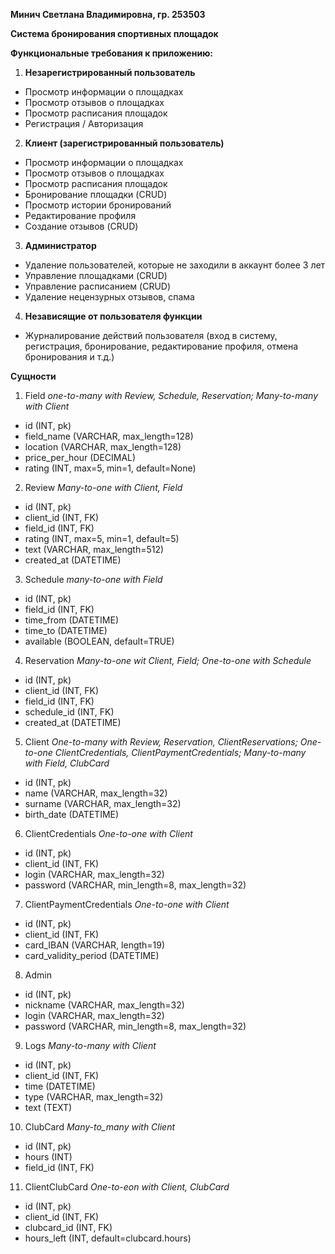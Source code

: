 **Минич Светлана Владимировна, гр. 253503**

**Система бронирования спортивных площадок**


**Функциональные требования к приложению:**
1. **Незарегистрированный пользователь**
- Просмотр информации о площадках
- Просмотр отзывов о площадках
- Просмотр расписания площадок
- Регистрация / Авторизация 
2. **Клиент (зарегистрированный пользователь)**
- Просмотр информации о площадках
- Просмотр отзывов о площадках
- Просмотр расписания площадок
- Бронирование площадки (CRUD)
- Просмотр истории бронирований
- Редактирование профиля
- Создание отзывов (CRUD)
3. **Администратор**
- Удаление пользователей, которые не заходили в аккаунт более 3 лет
- Управление площадками (CRUD)
- Управление расписанием (CRUD)
- Удаление нецензурных отзывов, спама
4. **Независящие от пользователя функции**
- Журналирование действий пользователя (вход в систему, регистрация, бронирование, редактирование профиля, отмена бронирования и т.д.)


**Сущности**
1. Field  *one-to-many with Review, Schedule, Reservation; Many-to-many with Client*
- id (INT, pk)
- field_name (VARCHAR, max_length=128)
- location (VARCHAR, max_length=128)
- price_per_hour (DECIMAL)
- rating (INT, max=5, min=1, default=None)
2. Review  *Many-to-one with Client, Field*
- id (INT, pk)
- client_id (INT, FK) 
- field_id (INT, FK)
- rating (INT, max=5, min=1, default=5)
- text (VARCHAR, max_length=512)
- created_at (DATETIME)
3. Schedule  *many-to-one with Field*
- id (INT, pk)
- field_id (INT, FK)
- time_from (DATETIME)
- time_to (DATETIME)
- available (BOOLEAN, default=TRUE)
4. Reservation  *Many-to-one wit Client, Field; One-to-one with Schedule*
- id (INT, pk)
- client_id (INT, FK)
- field_id (INT, FK)
- schedule_id (INT, FK)
- created_at (DATETIME)
5. Client  *One-to-many with Review, Reservation, ClientReservations; One-to-one ClientCredentials, ClientPaymentCredentials; Many-to-many with Field, ClubCard*
- id (INT, pk)
- name (VARCHAR, max_length=32)
- surname (VARCHAR, max_length=32)
- birth_date (DATETIME)
6. ClientCredentials  *One-to-one with Client*
- id (INT, pk)
- client_id (INT, FK)
- login (VARCHAR, max_length=32)
- password (VARCHAR, min_length=8, max_length=32)
7. ClientPaymentCredentials  *One-to-one with Client*
- id (INT, pk)  
- client_id (INT, FK)
- card_IBAN (VARCHAR, length=19)
- card_validity_period (DATETIME)
8. Admin
- id (INT, pk)
- nickname (VARCHAR, max_length=32)
- login (VARCHAR, max_length=32)
- password (VARCHAR, min_length=8, max_length=32)
9. Logs  *Many-to-many with Client*
- id (INT, pk)
- client_id (INT, FK)
- time (DATETIME)
- type (VARCHAR, max_length=32)
- text (TEXT)
10. ClubCard  *Many-to_many with Client*
- id (INT, pk)
- hours (INT)
- field_id (INT, FK)
11. ClientClubCard  *One-to-eon with Client, ClubCard*
- id (INT, pk)
- client_id (INT, FK)
- clubcard_id (INT, FK)
- hours_left (INT, default=clubcard.hours)

